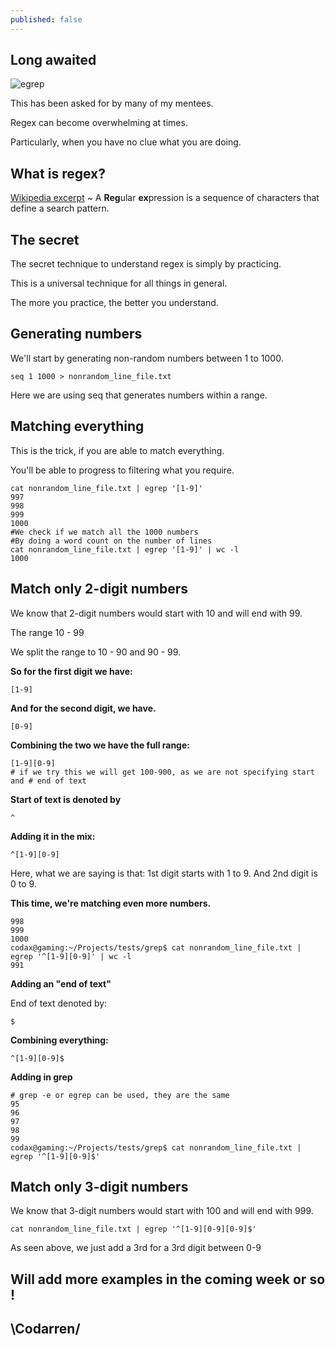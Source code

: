 ```yaml
---
published: false
---
```

## Long awaited
![egrep](https://github.com/codarrenvelvindron/codarrenvelvindron.github.io/raw/master/images/egrep.jpg)

This has been asked for by many of my mentees.

Regex can become overwhelming at times.

Particularly, when you have no clue what you are doing.

## What is regex?
[Wikipedia excerpt](https://en.wikipedia.org/wiki/Regular_expression) ~ A **Reg**ular **ex**pression is a sequence of characters that define a search pattern.

## The secret
The secret technique to understand regex is simply by practicing.

This is a universal technique for all things in general.

The more you practice, the better you understand.

## Generating numbers
We'll start by generating non-random numbers between 1 to 1000.
```
seq 1 1000 > nonrandom_line_file.txt
```
Here we are using seq that generates numbers within a range.

## Matching everything
This is the trick, if you are able to match everything.

You'll be able to progress to filtering what you require.

```
cat nonrandom_line_file.txt | egrep '[1-9]'
997
998
999
1000
#We check if we match all the 1000 numbers
#By doing a word count on the number of lines
cat nonrandom_line_file.txt | egrep '[1-9]' | wc -l
1000
```
## Match only 2-digit numbers
We know that 2-digit numbers would start with 10
and will end with 99.

The range 10 - 99

We split the range to 10 - 90 and 90 - 99.

**So for the first digit we have:**
```
[1-9]
```
**And for the second digit, we have.**
```
[0-9]
```

**Combining the two we have the full range:**
```
[1-9][0-9]
# if we try this we will get 100-900, as we are not specifying start and # end of text
```

**Start of text is denoted by**
```
^
```

**Adding it in the mix:**
```
^[1-9][0-9]
```
Here, what we are saying is that:
1st digit starts with 1 to 9.
And 2nd digit is 0 to 9.

**This time, we're matching even more numbers.**
```
998
999
1000
codax@gaming:~/Projects/tests/grep$ cat nonrandom_line_file.txt | egrep '^[1-9][0-9]' | wc -l
991

```

**Adding an "end of text"**

End of text denoted by:
```
$
```

**Combining everything:**
```
^[1-9][0-9]$
```

**Adding in grep**

```
# grep -e or egrep can be used, they are the same
95
96
97
98
99
codax@gaming:~/Projects/tests/grep$ cat nonrandom_line_file.txt | egrep '^[1-9][0-9]$'
```

## Match only 3-digit numbers
We know that 3-digit numbers would start with 100
and will end with 999.
```
cat nonrandom_line_file.txt | egrep '^[1-9][0-9][0-9]$' 
```

As seen above, we just add a 3rd for a 3rd digit between 0-9

## Will add more examples in the coming week or so !
## \Codarren/

